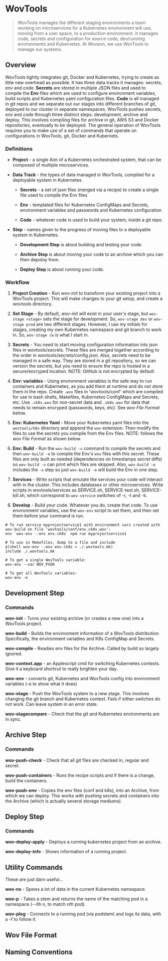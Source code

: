 # WovTools

> WovTools manages the different staging environments a team working on microservices for a Kubernetes environment will use, moving from a user space, to a production environment. It manages code, secrets and configuration for source code, dev/running environments and Kubernetes. At Woveon, we use WovTools to manage our systems.


## Overview

WovTools tightly integrates git, Docker and Kubernetes, trying to create as little new overhead as possible. It has three data tracks it manages: secrets, env and code. **Secrets** are stored in multiple JSON files and used to compile the **Env** files which are used to configure environment variables, build scripts and Kubernetes yaml configuration files. **Code** is all managed in git repos and we separate out our stages into different branches of git, deployed to our cluster in separate namespaces. WovTools pushes secrets, env and code through three distinct steps: development, archive and deploy. This involves compiling files for archive in git, AWS S3 and Docker repositories, eventually to be deployed. The general operation of WovTools requires you to make use of a set of commands that operate on configurations in WovTools, git, Docker and Kubernets.


### Definitions
* **Project** - a single Aim of a Kubernetes orchestrated system, that can be composed of multiple microservices.

* **Data Track** - the types of data managed in WovTools, compiled for a deployable system in Kubernetes.

  * **Secrets** - a set of json files (merged via a recipe) to create a single file used to compile the Env files
  
  * **Env** - templated files for Kubernetes ConfigMaps and Secrets, environment variables and passwords and Kubernetes configuration
  
  * **Code** - whatever code is used to build your system, inside a git repo.
  
* **Step** - names given to the progress of moving files to a deployable system in Kubernetes.

  * **Development Step** is about building and testing your code.
  
  * **Archive Step** is about moving your code to an archive which you can then depoloy from.
  
  * **Deploy Step** is about running your code.


### Workflow

1. **Project Creation** - Run *wov-init* to transform your existing project into a WovTools project. This will make changes to your git setup, and create a wovtools directory. 

2. **Set Stage** - By default, *wov-init* will exist in your user's stage, but `wov-stage <stage>` sets the stage for development. So, `wov-stage dev` or `wov-stage prod` are two different stages. However, I use my initials for stages, creating my own Kubernetes namespace and git branch to work in. So, `wov-stage cw` is what I start in.

3. **Secrets** - You need to start moving configuration information into json files in wovtools/secrets. These files are merged together according to the order in wovtools/secrets/config.json. Also, secrets need to be managed in a safe way. They are stored in a git repository, so we can version the secrets, but you need to ensure the repo is hosted in a secure/encryped location. NOTE: GitHub is not encrypted by default.

4. **Env: variables** - Using environment variables is the safe way to run containers and Kubernetes, as you add them at runtime and do not store them in the repo. Create `.wov` files in 'wovtools/conf' which are compiled for use in bash shells, Makefiles, Kubernetes ConfigMaps and Secrets, etc.  Use `.ck8s.wov` for non-secret data and `.sk8s.wov` for data that needs to remain encryped (passwords, keys, etc). See *wov File Format* below.

5. **Env: Kubernetes Yaml** - Move your Kubernetes yaml files into the `wovtools/k8s` directory and append the `wov` extension. Then modify the files to use the secrets you compile from the Env files. NOTE: follows the *wov File Format* as shown below.

6. **Env: Build** - Run the `wov-build -s` command to compile the secrets and then `wov-build -e` to compile the Env's `wov` files with this secret. These files are only built as needed (dependencies on timestamps secret diffs) so `wov-build -v` can print which files are skipped. Also, `wov-build -e` includes the `-s` step so just `wov-build -e` will build the Env in one step.

7. **Services** - Write scripts that emulate the services your code will interact with in the cluster. This includes databases or other microservices. Write scripts in wovtools/services as SERVICE.sh, SERVICE-test.sh, SERVICE-kill.sh, which correspond to `wov-service` switches of -r, -t and -k.

8. **Develop** - Build your code. Whatever you do, create that code. To use environment variables, use the `wov-env` script to set them, and then set them before your command is run. 
```
# To run service myprojectservice1 with environment vars created with wov-build on file 'wovtools/conf/env.ck8s.wov':
env `wov-env --env env.ck8s` npm run myprojectservice1

# To use in Makefiles, dump to a file and include 
$(shell wov-env --env env.ck8s > ./.wovtools.mk)
include ./.wovtools.mk

# To get a single WovTools variable:
wov-env --var WOV_PVER

# To get all WovTools variables:
wov-env -e
```


## Development Step

### Commands
**wov-init** - Turns your existing archive (or creates a new one) into a WovTools project.

**wov-build** - Builds the environment information of a WovTools distribution. Specifically, the environment variables and K8s ConfigMap and Secrets.

**wov-compile** - Readies env files for the Archive. Called by build so largely ignored.

**wov-context.app** - an Applescript cmd for switching Kubernetes contexts. Give it a keyboard shortcut to really brighten your day.

**wov-env** - converts git, Kubernetes and WovTools config into environment variables (-e to show what it does)

**wov-stage** - Push the WovTools system to a new stage. This involves changing the git branch and Kubernetes context. Fails if either switches do not work. Can leave system in an error state.

**wov-stagecompare** - Check that the git and Kubernetes environments are in sync.

## Archive Step

### Commands
**wov-push-check** - Check that all git files are checked in, regular and secret.

**wov-push-containers** - Runs the recipe scripts and if there is a change, build the containers.

**wov-push-env** - Copies the env files (conf and k8s), into an Archive, from which we can deploy. This works with pushing secrets and containers into the Archive (which is actually several storage mediums).


## Deploy Step

### Commands
**wov-deploy-apply** - Deploys a running kubernetes project from an archive.

**wov-deploy-info** - Shows information of a running project.

## Utility Commands

These are just darn useful...

**wov-ns** - Spews a lot of data in the current Kubernetes namespace.

**wov-p** - Takes a stem and returns the name of the matching pod in a namespace (--ith n, to match *nth* pod).

**wov-plog** - Connects to a running pod (via podstem) and logs its data, with a -f to follow it.


## Wov File Format

## Naming Conventions
